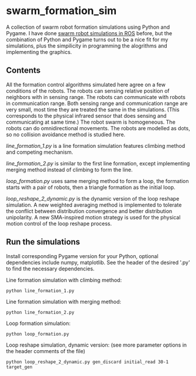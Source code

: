 # swarm_formation_sim
A collection of swarm robot formation simulations using Python and Pygame. I have done [swarm robot simulations in ROS](https://github.com/yangliu28/swarm_robot_ros_sim.git) before, but the combination of Python and Pygame turns out to be a nice fit for my simulations, plus the simpilicity in programming the alogrithms and implementing the graphics.

## Contents
All the formation control algorithms simulated here agree on a few conditions of the robots. The robots can sensing relative position of neighbors with in sensing range. The robots can communicate with robots in communication range. Both sensing range and communication range are very small, most time they are treated the same in the simulations. (This corresponds to the physical infrared sensor that does sensing and communicating at same time.) The robot swarm is homogeneous. The robots can do omnidirectional movements. The robots are modelled as dots, so no collision avoidance method is studied here.

*line_formation_1.py* is a line formation simulation features climbing method and competing mechanism.

*line_formation_2.py* is similar to the first line formation, except implementing merging method instead of climbing to form the line.

*loop_formation.py* uses same merging method to form a loop, the formation starts with a pair of robots, then a triangle formation as the initial loop.

*loop_reshape_2_dynamic.py* is the dynamic version of the loop reshape simulation. A new weighted averaging method is implemented to tolerate the conflict between distribution convergence and better distribution unipolarity. A new SMA-inspired motion strategy is used for the physical motion control of the loop reshape process.

## Run the simulations

Install corresponding Pygame version for your Python, optional dependencies include numpy, matplotlib. See the header of the desired '.py' to find the necessary dependencies.

Line formation simulation with climbing method:

`python line_formation_1.py`

Line formation simulation with merging method:

`python line_formation_2.py`

Loop formation simulation:

`python loop_formation.py`

Loop reshape simulation, dynamic version: (see more parameter options in the header comments of the file)

`python loop_reshape_2_dynamic.py gen_discard initial_read 30-1 target_gen`


